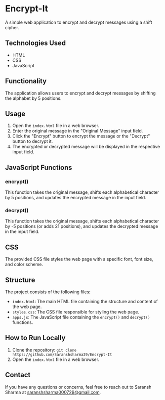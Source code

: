 # Encrypt-It
A simple web application to encrypt and decrypt messages using a shift cipher.

## Technologies Used

- HTML
- CSS 
- JavaScript

## Functionality

The application allows users to encrypt and decrypt messages by shifting the alphabet by 5 positions.

## Usage

1. Open the `index.html` file in a web browser.
2. Enter the original message in the "Original Message" input field.
3. Click the "Encrypt" button to encrypt the message or the "Decrypt" button to decrypt it.
4. The encrypted or decrypted message will be displayed in the respective input field.

## JavaScript Functions

### encrypt()

This function takes the original message, shifts each alphabetical character by 5 positions, and updates the encrypted message in the input field.

### decrypt()

This function takes the original message, shifts each alphabetical character by -5 positions (or adds 21 positions), and updates the decrypted message in the input field.

## CSS

The provided CSS file styles the web page with a specific font, font size, and color scheme.

## Structure

The project consists of the following files:

- `index.html`: The main HTML file containing the structure and content of the web page.
- `styles.css`: The CSS file responsible for styling the web page.
- `apps.js`: The JavaScript file containing the `encrypt()` and `decrypt()` functions.

## How to Run Locally

1. Clone the repository: `git clone https://github.com/Saranshsharma29/Encrypt-It`
2. Open the `index.html` file in a web browser.


## Contact

If you have any questions or concerns, feel free to reach out to Saransh Sharma at saranshsharma000729@gmail.com.
